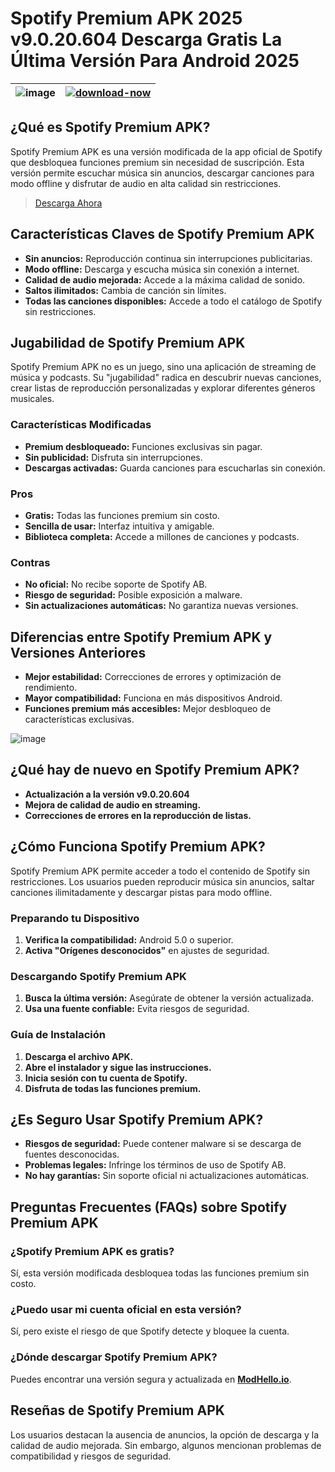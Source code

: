 # Spotify Premium APK 2025 v9.0.20.604 Descarga Gratis La Última Versión Para Android 2025

| ![image](https://github.com/user-attachments/assets/66d3b152-bdcd-4be2-9d8c-3f3e4263c9e4) | [![download-now](https://github.com/user-attachments/assets/22657e67-9d2d-46af-a41a-5d365d2ddc1f)](https://modhello.io/spotify.html)  |
|:-------------------------------------------------:|-----------------------|

## ¿Qué es Spotify Premium APK?
Spotify Premium APK es una versión modificada de la app oficial de Spotify que desbloquea funciones premium sin necesidad de suscripción. Esta versión permite escuchar música sin anuncios, descargar canciones para modo offline y disfrutar de audio en alta calidad sin restricciones.

> [Descarga Ahora](https://modhello.io/spotify.html)

## Características Claves de Spotify Premium APK

- **Sin anuncios:** Reproducción continua sin interrupciones publicitarias.
- **Modo offline:** Descarga y escucha música sin conexión a internet.
- **Calidad de audio mejorada:** Accede a la máxima calidad de sonido.
- **Saltos ilimitados:** Cambia de canción sin límites.
- **Todas las canciones disponibles:** Accede a todo el catálogo de Spotify sin restricciones.

## Jugabilidad de Spotify Premium APK
Spotify Premium APK no es un juego, sino una aplicación de streaming de música y podcasts. Su "jugabilidad" radica en descubrir nuevas canciones, crear listas de reproducción personalizadas y explorar diferentes géneros musicales.

### Características Modificadas

- **Premium desbloqueado:** Funciones exclusivas sin pagar.
- **Sin publicidad:** Disfruta sin interrupciones.
- **Descargas activadas:** Guarda canciones para escucharlas sin conexión.

### Pros

- **Gratis:** Todas las funciones premium sin costo.
- **Sencilla de usar:** Interfaz intuitiva y amigable.
- **Biblioteca completa:** Accede a millones de canciones y podcasts.

### Contras

- **No oficial:** No recibe soporte de Spotify AB.
- **Riesgo de seguridad:** Posible exposición a malware.
- **Sin actualizaciones automáticas:** No garantiza nuevas versiones.

## Diferencias entre Spotify Premium APK y Versiones Anteriores

- **Mejor estabilidad:** Correcciones de errores y optimización de rendimiento.
- **Mayor compatibilidad:** Funciona en más dispositivos Android.
- **Funciones premium más accesibles:** Mejor desbloqueo de características exclusivas.

![image](https://github.com/user-attachments/assets/0b513920-7746-41f9-abad-36260ec90474)

## ¿Qué hay de nuevo en Spotify Premium APK?

- **Actualización a la versión v9.0.20.604**
- **Mejora de calidad de audio en streaming.**
- **Correcciones de errores en la reproducción de listas.**

## ¿Cómo Funciona Spotify Premium APK?

Spotify Premium APK permite acceder a todo el contenido de Spotify sin restricciones. Los usuarios pueden reproducir música sin anuncios, saltar canciones ilimitadamente y descargar pistas para modo offline.

### Preparando tu Dispositivo

1. **Verifica la compatibilidad:** Android 5.0 o superior.
2. **Activa "Orígenes desconocidos"** en ajustes de seguridad.

### Descargando Spotify Premium APK

1. **Busca la última versión:** Asegúrate de obtener la versión actualizada.
2. **Usa una fuente confiable:** Evita riesgos de seguridad.

### Guía de Instalación

1. **Descarga el archivo APK.**
2. **Abre el instalador y sigue las instrucciones.**
3. **Inicia sesión con tu cuenta de Spotify.**
4. **Disfruta de todas las funciones premium.**

## ¿Es Seguro Usar Spotify Premium APK?

- **Riesgos de seguridad:** Puede contener malware si se descarga de fuentes desconocidas.
- **Problemas legales:** Infringe los términos de uso de Spotify AB.
- **No hay garantías:** Sin soporte oficial ni actualizaciones automáticas.

## Preguntas Frecuentes (FAQs) sobre Spotify Premium APK

### ¿Spotify Premium APK es gratis?
Sí, esta versión modificada desbloquea todas las funciones premium sin costo.

### ¿Puedo usar mi cuenta oficial en esta versión?
Sí, pero existe el riesgo de que Spotify detecte y bloquee la cuenta.

### ¿Dónde descargar Spotify Premium APK?
Puedes encontrar una versión segura y actualizada en **[ModHello.io](https://modhello.io)**.

## Reseñas de Spotify Premium APK

Los usuarios destacan la ausencia de anuncios, la opción de descarga y la calidad de audio mejorada. Sin embargo, algunos mencionan problemas de compatibilidad y riesgos de seguridad.

